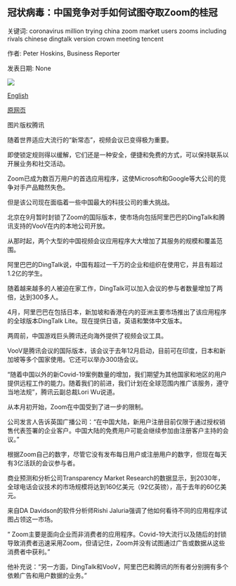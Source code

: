 ## 冠状病毒：中国竞争对手如何试图夺取Zoom的桂冠

关键词: coronavirus million trying china zoom market users zooms including rivals chinese dingtalk version crown meeting tencent

作者: Peter Hoskins, Business Reporter

发表日期: None

![](https://ichef.bbci.co.uk/news/1024/branded_news/D393/production/_112436145_41cb8ebabf68c5c094e7e15234b3949c.png!article.jpg)

[English](Coronavirus%3A%20How%20Chinese%20rivals%20are%20trying%20to%20take%20Zoom%27s%20crown.md)

[原网页](https://www.bbc.com/news/business-52750493)

图片版权腾讯

随着世界适应大流行的“新常态”，视频会议已变得极为重要。

即使锁定规则得以缓解，它们还是一种安全，便捷和免费的方式，可以保持联系以开展业务和社交活动。

Zoom已成为数百万用户的首选应用程序，这使Microsoft和Google等大公司的竞争对手产品黯然失色。

但是该公司现在面临着一些中国最大的科技公司的重大挑战。

北京在9月暂时封锁了Zoom的国际版本，使市场向包括阿里巴巴的DingTalk和腾讯支持的VooV在内的本地公司开放。

从那时起，两个大型的中国视频会议应用程序大大增加了其服务的规模和覆盖范围。

阿里巴巴的DingTalk说，中国有超过一千万的企业和组织在使用它，并且有超过1.2亿的学生。

随着越来越多的人被迫在家工作，DingTalk可以加入会议的参与者数量增加了两倍，达到300多人。

4月，阿里巴巴在包括日本，新加坡和香港在内的亚洲主要市场推出了该应用程序的全球版本DingTalk Lite。现在提供日语，英语和繁体中文版本。

两周前，中国游戏巨头腾讯还向海外提供了视频会议工具。

VooV是腾讯会议的国际版本，该会议于去年12月启动，目前可在印度，日本和新加坡等多个国家使用。它还可以举办300场会议。

“随着中国以外的新Covid-19案例数量的增加，我们期望为其他国家和地区的用户提供远程工作的能力。随着我们的前进，我们计划在全球范围内推广该服务，遵守当地法规”，腾讯云副总裁Lori Wu说道。

从本月初开始，Zoom在中国受到了进一步的限制。

公司发言人告诉英国广播公司：“在中国大陆，新用户注册目前仅限于通过授权销售代表签署的企业客户。中国大陆的免费用户可能会继续参加由注册客户主持的会议。”

根据Zoom自己的数字，尽管它没有发布每日用户或注册用户的数字，但现在每天有3亿活跃的会议参与者。

商业预测和分析公司Transparency Market Research的数据显示，到2030年，全球电话会议技术的市场规模将达到160亿美元（92亿英镑），高于去年的60亿美元。

来自DA Davidson的软件分析师Rishi Jaluria强调了他如何看待不同的应用程序试图占领这一市场。

“ Zoom主要是面向企业而非消费者的应用程序。Covid-19大流行以及随后的封锁导致消费者迅速采用Zoom，但请记住，Zoom并没有试图通过广告或数据从这些消费者中获利。”

他补充说：“另一方面，DingTalk和VooV，阿里巴巴和腾讯的所有者分别拥有多个依赖广告和用户数据的业务。”